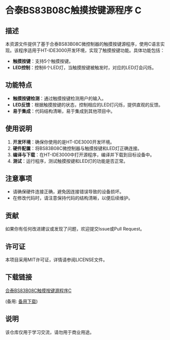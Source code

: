 # 合泰BS83B08C触摸按键源程序 C

## 描述
本资源文件提供了基于合泰BS83B08C微控制器的触摸按键源程序，使用C语言实现。该程序适用于HT-IDE3000开发环境，实现了触摸按键功能。具体功能包括：

- **触摸按键**：支持5个触摸按键。
- **LED控制**：控制6个LED灯，当触摸按键被触发时，对应的LED灯会闪烁。

## 功能特点
- **触摸按键检测**：通过触摸按键检测用户的输入。
- **LED反馈**：根据触摸按键的状态，控制相应的LED灯闪烁，提供直观的反馈。
- **易于集成**：代码结构清晰，易于集成到其他项目中。

## 使用说明
1. **开发环境**：确保你使用的是HT-IDE3000开发环境。
2. **硬件配置**：将BS83B08C微控制器与触摸按键和LED灯正确连接。
3. **编译与下载**：在HT-IDE3000中打开源程序，编译并下载到目标设备中。
4. **测试**：运行程序，测试触摸按键和LED灯的功能是否正常。

## 注意事项
- 请确保硬件连接正确，避免因连接错误导致的设备损坏。
- 在修改代码时，请注意保持代码的结构清晰，以便后续维护。

## 贡献
如果你有任何改进建议或发现了问题，欢迎提交Issue或Pull Request。

## 许可证
本项目采用MIT许可证，详情请参阅LICENSE文件。

## 下载链接
[合泰BS83B08C触摸按键源程序C](https://pan.quark.cn/s/fb13b57558bd) 

(备用: [备用下载](https://pan.baidu.com/s/1dp5XKHO8RnwSg-UChn2d3w?pwd=1234))

## 说明

该仓库仅用于学习交流，请勿用于商业用途。

